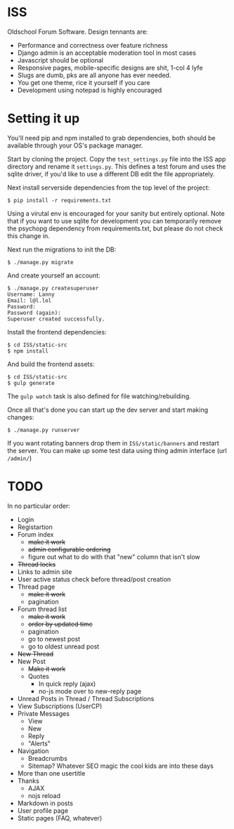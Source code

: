 # ISS
Oldschool Forum Software. Design tennants are:

- Performance and correctness over feature richness
- Django admin is an acceptable moderation tool in most cases
- Javascript should be optional
- Responsive pages, mobile-specific designs are shit, 1-col 4 lyfe
- Slugs are dumb, pks are all anyone has ever needed.
- You get one theme, rice it yourself if you care
- Development using notepad is highly encouraged

# Setting it up

You'll need pip and npm installed to grab dependencies, both should be available
through your OS's package manager.

Start by cloning the project. Copy the `test_settings.py` file into the ISS app
directory and rename it `settings.py`. This defines a test forum and uses the
sqlite driver, if you'd like to use a different DB edit the file appropriately.

Next install serverside dependencies from the top level of the project:

```
$ pip install -r requirements.txt
```

Using a virutal env is encouraged for your sanity but entirely optional.  Note
that if you want to use sqlite for development you can temporarily remove the
psychopg dependency from requirements.txt, but please do not check this change
in.

Next run the migrations to init the DB:

```
$ ./manage.py migrate
```

And create yourself an account:

```
$ ./manage.py createsuperuser
Username: Lanny
Email: l@l.lol
Password: 
Password (again): 
Superuser created successfully.
```

Install the frontend dependencies:

```
$ cd ISS/static-src
$ npm install
```

And build the frontend assets:

```
$ cd ISS/static-src
$ gulp generate
```

The `gulp watch` task is also defined for file watching/rebuilding.

Once all that's done you can start up the dev server and start making changes:

```
$ ./manage.py runserver
```

If you want rotating banners drop them in `ISS/static/banners` and restart the 
server. You can make up some test data using thing admin interface (url
`/admin/`)

# TODO
In no particular order:

- Login
- Registartion
- Forum index
    - ~~make it work~~
    - ~~admin configurable ordering~~
    - figure out what to do with that "new" column that isn't slow
- ~~Thread locks~~
- Links to admin site
- User active status check before thread/post creation
- Thread page
    - ~~make it work~~
    - pagination
- Forum thread list
    - ~~make it work~~
    - ~~order by updated time~~
    - pagination
    - go to newest post
    - go to oldest unread post
- ~~New Thread~~
- New Post
    - ~~Make it work~~
    - Quotes
        - In quick reply (ajax)
        - no-js mode over to new-reply page
- Unread Posts in Thread / Thread Subscriptions
- View Subscriptions (UserCP) 
- Private Messages
    - View
    - New
    - Reply
    - "Alerts"
- Navigation
    - Breadcrumbs
    - Sitemap? Whatever SEO magic the cool kids are into these days
- More than one usertitle
- Thanks
    - AJAX
    - nojs reload
- Markdown in posts
- User profile page
- Static pages (FAQ, whatever)
